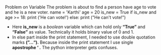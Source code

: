 Problem on Variable
The problem is about to find a person have age to vote and he is a new voter.
name = 'Karthi'
age = 20
is_new = True
if is_new and age >= 18:
    print ('He can vote!')
else:
    print ("He can't vote!")

- Here **is_new** is a *boolean* variable which can hold only **“True”** and **“False”** as value. Technically it holds binary value of 0 and 1.
- In else part inside the print statement, I needed to use double quotation marks **(”...“).** Because inside the print statement I use single **apostrophe  ‘  .** The python interpreter gets confuses.
